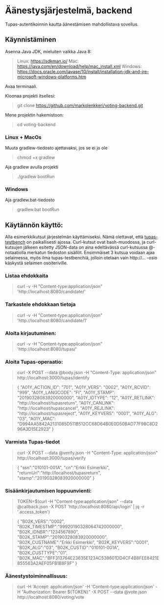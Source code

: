 # Äänestysjärjestelmä, backend

Tupas-autentikoinnin kautta äänestämisen mahdollistava sovellus.

## Käynnistäminen
Asenna Java JDK, mieluiten vaikka Java 8:
> Linux: https://sdkman.io/
> Mac: https://java.com/en/download/help/mac_install.xml
> Windows: https://docs.oracle.com/javase/10/install/installation-jdk-and-jre-microsoft-windows-platforms.htm

Avaa terminaali.

Kloonaa projekti itsellesi:
> git clone https://github.com/markolenkkeri/voting-backend.git

Mene projektin hakemistoon:
> cd voting-backend

### Linux + MacOs

Muuta gradlew-tiedosto ajettavaksi, jos se ei jo ole
> chmod +x gradlew

Aja gradlew avulla projekti
> ./gradlew bootRun

### Windows

Aja gradlew.bat-tiedosto
> gradlew.bat bootRun

## Käytännön käyttö:
Alla esimerkkikutsut järjestelmän käyttämiseksi.
Nämä olettavat, että [tupas-testbench](https://github.com/sakumikko/tupas-testbench) on paikallisesti ajossa.
Curl-kutsut ovat bash-muodossa, ja curl-kutsujen jälkeen esitetty JSON-data on aina edeltävässä curl-kutsussa @-notaatiolla merkatun tiedoston sisällöt.
Ensimmäiset 3 kutsua voidaan ajaa selaimessa, myös ilma tupas-testbenchiä, jolloin otetaan vain http://... -osio käskystä selaimen osoiteriville.

### Listaa ehdokkaita
> curl -v -H "Content-type:application/json" 'http://localhost:8080/candidate/'

### Tarkastele ehdokkaan tietoja
> curl -v -H "Content-type:application/json" 'http://localhost:8080/candidate/1'

### Aloita kirjautuminen:
> curl -v -H "Content-type:application/json" 'http://localhost:8080/tupas/'

### Aloita Tupas-operaatio:
> curl -X POST --data @body.json -H "Content-Type: application/json" http://localhost:3000/tupas/identify

>{
>"A01Y_ACTION_ID": "701",
>"A01Y_VERS": "0002",
>"A01Y_RCVID": "999",
>"A01Y_LANGCODE": "FI",
>"A01Y_STAMP": "20190328083920000000",
>"A01Y_IDTYPE": "12",
>"A01Y_RETLINK": "http://localhost/tupasreturn",
>"A01Y_CANLINK": "http://localhost/tupascancel",
>"A01Y_REJLINK": "http://localhost/tupasreject",
>"A01Y_KEYVERS": "0001",
>"A01Y_ALG": "03",
>"A01Y_MAC": "D994AA5842A2131085D511B512CC68D64B0E0D50BAD77F98C8D296A3D15E2923"
>}

### Varmista Tupas-tiedot
> curl -X POST --data @verify.json -H "Content-Type: application/json" http://localhost:3000/tupas/verify
 
>{
>"ssn":"010101-001A",
>"cn":"Erkki Esimerkki",
>"returnUri":"http://localhost/tupasreturn",
>"stamp":"20190328083920000000"
>}


### Sisäänkirjautumisen loppuunvienti:
> TOKEN=$(curl -H "Content-type:application/json" --data @callback.json -X POST 'http://localhost:8080/api/login' | jq -r '.access_token')

>{
>"B02K_VERS":"0002",
>"B02K_TIMESTMP":"99920190328064742000000",
>"B02K_IDNBR":"1234567890",
>"B02K_STAMP":"20190328083920000000",
>"B02K_CUSTNAME":"Erkki Esimerkki",
>"B02K_KEYVERS":"0001",
>"B02K_ALG":"03",
>"B02K_CUSTID":"010101-001A",
>"B02K_CUSTTYPE":"01",
>"B02K_MAC":"BFF313764E23635E123AC538601DD4CF4B8FEE8421E855563A2AEF05FB1B8F9F"
>}

### Äänestystoiminnallisuus:
>curl -H 'Accept: application/json' -H 'Content-type:application/json' -H "Authorization: Bearer ${TOKEN}" -X POST --data @vote.json http://localhost:8080/voting/vote
